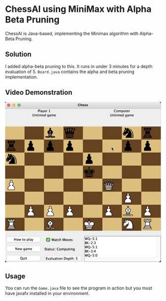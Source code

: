 # ChessAI using MiniMax with Alpha Beta Pruning

ChessAI is Java-based, implementing the Minimax algorithm with Alpha-Beta Pruning.

## Solution

I added alpha-beta pruning to this. It runs in under 3 minutes for a depth evaluation of 5. `Board.java` contains the alpha and beta pruning implementation.

## Video Demonstration

[![Video Thumbnail](ChessAI.png)](ChessAIVideo.mp4)

## Usage

You can run the `Game.java` file to see the program in action but you must have javafx installed in your environment.
